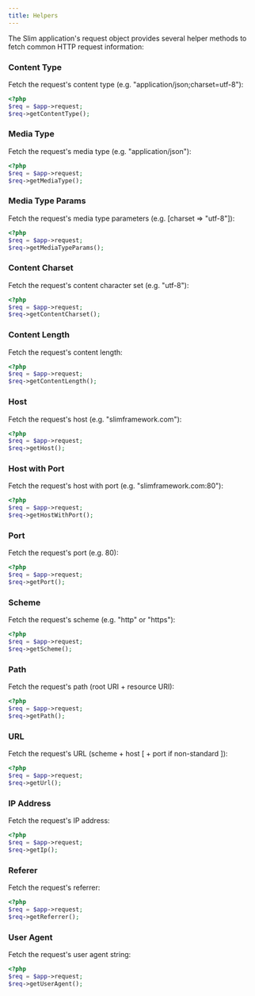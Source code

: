 ```yaml
---
title: Helpers
---
```

The Slim application's request object provides several helper methods to fetch common HTTP request information:

### Content Type

Fetch the request's content type (e.g. "application/json;charset=utf-8"):

```php
<?php
$req = $app->request;
$req->getContentType();
```

### Media Type

Fetch the request's media type (e.g. "application/json"):

```php
<?php
$req = $app->request;
$req->getMediaType();
```

### Media Type Params

Fetch the request's media type parameters (e.g. [charset => "utf-8"]):

```php
<?php
$req = $app->request;
$req->getMediaTypeParams();
```

### Content Charset

Fetch the request's content character set (e.g. "utf-8"):

```php
<?php
$req = $app->request;
$req->getContentCharset();
```

### Content Length

Fetch the request's content length:

```php
<?php
$req = $app->request;
$req->getContentLength();
```

### Host

Fetch the request's host (e.g. "slimframework.com"):

```php
<?php
$req = $app->request;
$req->getHost();
```

### Host with Port

Fetch the request's host with port (e.g. "slimframework.com:80"):

```php
<?php
$req = $app->request;
$req->getHostWithPort();
```

### Port

Fetch the request's port (e.g. 80):

```php
<?php
$req = $app->request;
$req->getPort();
```

### Scheme

Fetch the request's scheme (e.g. "http" or "https"):

```php
<?php
$req = $app->request;
$req->getScheme();
```

### Path

Fetch the request's path (root URI + resource URI):

```php
<?php
$req = $app->request;
$req->getPath();
```

### URL

Fetch the request's URL (scheme + host [ + port if non-standard ]):

```php
<?php
$req = $app->request;
$req->getUrl();
```

### IP Address

Fetch the request's IP address:

```php
<?php
$req = $app->request;
$req->getIp();
```

### Referer

Fetch the request's referrer:

```php
<?php
$req = $app->request;
$req->getReferrer();
```

### User Agent

Fetch the request's user agent string:

```php
<?php
$req = $app->request;
$req->getUserAgent();
```
